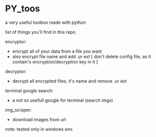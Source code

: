 # PY_toos


a very useful toolbox made with python

list of things you'll find in this repo.

encryptor:

- encrypt all of your data from a file you want
- also encrypt file name and add .ur ext [ don't delete config file, as it contain's encryption/decryption key in it ]

decryptor:

- decrypt all encrypted files, it's name and remove .ur ext

terminal google search:

- a not so usefull google for terminal (search imgs)

img_scraper:

- download images from url


note: tested only in windows env.

